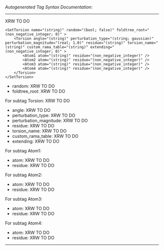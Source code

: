 _Autogenerated Tag Syntax Documentation:_

---
XRW TO DO

```
<SetTorsion name="(string)" random="(bool; false)" foldtree_root="(non_negative_integer; 0)" >
    <Torsion angle="(string)" perturbation_type="(string; gaussian)" perturbation_magnitude="(real; 1.0)" residue="(string)" torsion_name="(string)" custom_rama_table="(string)" extending="(non_negative_integer; 0)" >
        <Atom1 atom="(string)" residue="(non_negative_integer)" />
        <Atom2 atom="(string)" residue="(non_negative_integer)" />
        <Atom3 atom="(string)" residue="(non_negative_integer)" />
        <Atom4 atom="(string)" residue="(non_negative_integer)" />
    </Torsion>
</SetTorsion>
```

-   random: XRW TO DO
-   foldtree_root: XRW TO DO


For subtag Torsion: XRW TO DO

-   angle: XRW TO DO
-   perturbation_type: XRW TO DO
-   perturbation_magnitude: XRW TO DO
-   residue: XRW TO DO
-   torsion_name: XRW TO DO
-   custom_rama_table: XRW TO DO
-   extending: XRW TO DO


For subtag Atom1: 

-   atom: XRW TO DO
-   residue: XRW TO DO

For subtag Atom2: 

-   atom: XRW TO DO
-   residue: XRW TO DO

For subtag Atom3: 

-   atom: XRW TO DO
-   residue: XRW TO DO

For subtag Atom4: 

-   atom: XRW TO DO
-   residue: XRW TO DO

---
